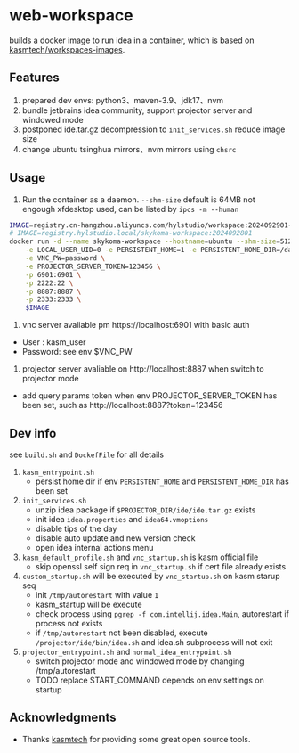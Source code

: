# web-workspace
builds a docker image to run idea in a container, which is based on [kasmtech/workspaces-images](https://github.com/kasmtech/workspaces-images).
## Features
1. prepared dev envs: python3、maven-3.9、jdk17、nvm
2. bundle jetbrains idea community, support projector server and windowed mode
3. postponed ide.tar.gz decompression to `init_services.sh` reduce image size
4. change ubuntu tsinghua mirrors、nvm mirrors using `chsrc`
## Usage

1. Run the container as a daemon.
`--shm-size` default is 64MB not engough xfdesktop used, can be listed by `ipcs -m --human`
```bash
IMAGE=registry.cn-hangzhou.aliyuncs.com/hylstudio/workspace:2024092901-skykoma-workspace
# IMAGE=registry.hylstudio.local/skykoma-workspace:2024092801
docker run -d --name skykoma-workspace --hostname=ubuntu --shm-size=512m \
    -e LOCAL_USER_UID=0 -e PERSISTENT_HOME=1 -e PERSISTENT_HOME_DIR=/data/root \
    -e VNC_PW=password \
    -e PROJECTOR_SERVER_TOKEN=123456 \
    -p 6901:6901 \
    -p 2222:22 \
    -p 8887:8887 \
    -p 2333:2333 \
    $IMAGE
```
1. vnc server avaliable pm https://localhost:6901 with basic auth
* User : kasm_user
* Password: see env $VNC_PW

1. projector server avaliable on http://localhost:8887 when switch to projector mode
* add query params token when env PROJECTOR_SERVER_TOKEN has been set, such as http://localhost:8887?token=123456
## Dev info
see `build.sh` and `DockefFile` for all details
1. `kasm_entrypoint.sh` 
   - persist home dir if env `PERSISTENT_HOME` and `PERSISTENT_HOME_DIR` has been set
2. `init_services.sh` 
   - unzip idea package if `$PROJECTOR_DIR/ide/ide.tar.gz` exists
   - init idea `idea.properties` and `idea64.vmoptions`
   - disable tips of the day
   - disable auto update and new version check
   - open idea internal actions menu
3. `kasm_default_profile.sh` and `vnc_startup.sh` is kasm official file
   - skip openssl self sign req in `vnc_startup.sh` if cert file already exists
4. `custom_startup.sh` will be executed by `vnc_startup.sh` on kasm starup seq
   - init `/tmp/autorestart` with value `1`
   - kasm_startup will be execute
   - check process using `pgrep -f com.intellij.idea.Main`, autorestart if process not exists
   - if `/tmp/autorestart` not been disabled, execute `/projector/ide/bin/idea.sh` and idea.sh subprocess will not exit
5. `projector_entrypoint.sh` and `normal_idea_entrypoint.sh`
   - switch projector mode and windowed mode by changing /tmp/autorestart
   - TODO replace START_COMMAND depends on env settings on startup
## Acknowledgments

* Thanks [kasmtech](https://github.com/kasmtech) for providing some great open source tools.
